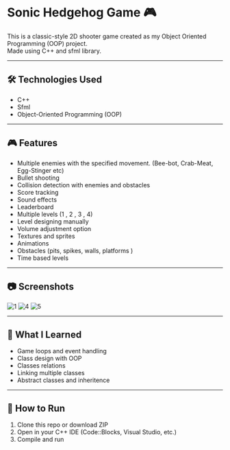 # Sonic Hedgehog Game 🎮

This is a classic-style 2D shooter game created as my Object Oriented Programming (OOP) project.  
Made using C++ and sfml library.

---

## 🛠️ Technologies Used
- C++
- Sfml 
- Object-Oriented Programming (OOP)

---

## 🎮 Features
- Multiple enemies with the specified movement. (Bee-bot, Crab-Meat, Egg-Stinger etc) 
- Bullet shooting
- Collision detection with enemies and obstacles
- Score tracking
- Sound effects
- Leaderboard
- Multiple levels (1 , 2 , 3 , 4)
- Level designing manually
- Volume adjustment option
- Textures and sprites
- Animations
- Obstacles (pits, spikes, walls, platforms )
- Time based levels
---

## 📷 Screenshots
![1](https://github.com/user-attachments/assets/44813cbb-0e8e-4577-88d6-bb9130f6f9ba)
![4](https://github.com/user-attachments/assets/bab37aea-8437-4707-9ddf-0810ce366cc9)
![5](https://github.com/user-attachments/assets/ba4eb958-5638-4283-b5ba-5b304d07facc)

---

## 🧠 What I Learned
- Game loops and event handling
- Class design with OOP
- Classes relations
- Linking multiple classes
- Abstract classes and inheritence

---

## 📂 How to Run
1. Clone this repo or download ZIP
2. Open in your C++ IDE (Code::Blocks, Visual Studio, etc.)
3. Compile and run
